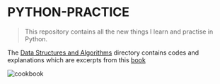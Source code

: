 # PYTHON-PRACTICE

>This repository contains all the new things I learn and practise in Python. 


The [Data Structures and Algorithms](https://github.com/Blessing988/PYTHON-PRACTICE/tree/main/Data-Structures-And-Algorithms
) directory contains codes and explanations which are excerpts from this [book](https://www.oreilly.com/library/view/python-cookbook-3rd/9781449357337/)

![cookbook](https://user-images.githubusercontent.com/59713495/210064045-32dfd49c-40e4-4822-9b33-a1a56b4b139d.jpeg)


